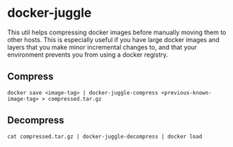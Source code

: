 docker-juggle
=============

This util helps compressing docker images before manually moving them to other hosts. This is especially useful if you have large docker images and layers that you make minor incremental changes to, and that your environment prevents you from using a docker registry.

Compress
--------

``
docker save <image-tag> | docker-juggle-compress <previous-known-image-tag> > compressed.tar.gz
``

Decompress
----------

``
cat compressed.tar.gz | docker-juggle-decompress | docker load
``


